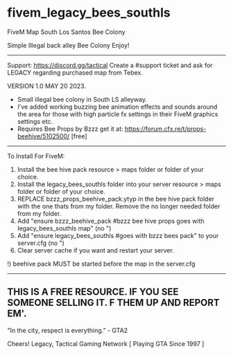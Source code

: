 # fivem_legacy_bees_southls
FiveM Map South Los Santos Bee Colony

Simple Illegal back alley Bee Colony
Enjoy!

---

Support: https://discord.gg/tactical
Create a #support ticket and ask for LEGACY regarding purchased map from Tebex.

VERSION 1.0
MAY 20 2023.

- Small illegal bee colony in South LS alleyway.
- I've added working buzzing bee animation effects and sounds around the area for those with high particle fx settings in their FiveM graphics settings etc.
- Requires Bee Props by Bzzz get it at: https://forum.cfx.re/t/props-beehive/5102500/ [free]

---
To Install For FiveM:
 
1) Install the bee hive pack resource > maps folder or folder of your choice.
2) Install the legacy_bees_southls folder into your server resource > maps folder or folder of your choice.
3) REPLACE bzzz_props_beehive_pack.ytyp in the bee hive pack folder with the one thats from my folder. Remove the no longer needed folder from my folder.
4) Add "ensure bzzz_beehive_pack #bzzz bee hive props goes with legacy_bees_southls map" (no ")
5) Add "ensure legacy_bees_southls #goes with bzzz bees pack" to your server.cfg (no ")
6) Clear server cache if you want and restart your server.

!) beehive pack MUST be started before the map in the server.cfg

---
THIS IS A FREE RESOURCE. IF YOU SEE SOMEONE SELLING IT. F THEM UP AND REPORT EM'.
---

"In the city, respect is everything." - GTA2

Cheers!
Legacy, Tactical Gaming Network
[ Playing GTA Since 1997 ]

